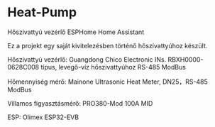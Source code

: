# Heat-Pump
Hőszivattyú vezérlő ESPHome Home Assistant

Ez a projekt egy saját kivitelezésben történő hőszívattyúhoz készült.

Hőszivattyú vezérlő: Guangdong Chico Electronic INs. RBXH0000-0628C008 típus, levegő-víz hőszivattyúhoz RS-485 ModBus

Hőmennyiség mérő: Mainone Ultrasonic Heat Meter, DN25，RS-485 ModBus

Villamos figyasztásmérő: PRO380-Mod 100A MID

ESP: Olimex ESP32-EVB
